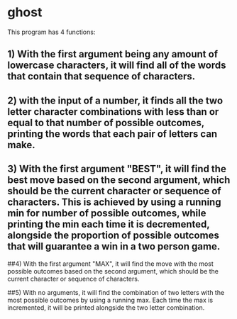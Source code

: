 # ghost

This program has 4 functions:

  ## 1) With the first argument being any amount of lowercase characters, it will find all of the words that contain that sequence of characters.
  
  ## 2) with the input of a number, it finds all the two letter character combinations with less than or equal to that number of possible outcomes, printing the words that each pair of letters can make. 
  
  ## 3) With the first argument "BEST", it will find the best move based on the second argument, which should be the current character or sequence of characters. This is achieved by using a running min for number of possible outcomes, while printing the min each time it is decremented, alongside the proportion of possible outcomes that will guarantee a win in a two person game.
  
  ##4) With the first argument "MAX", it will find the move with the most possible outcomes based on the second argument, which should be the current character or sequence of characters. 
  
  ##5) With no arguments, it will find the combination of two letters with the most possible outcomes by using a running max. Each time the max is incremented, it will be printed alongside the two letter combination.
